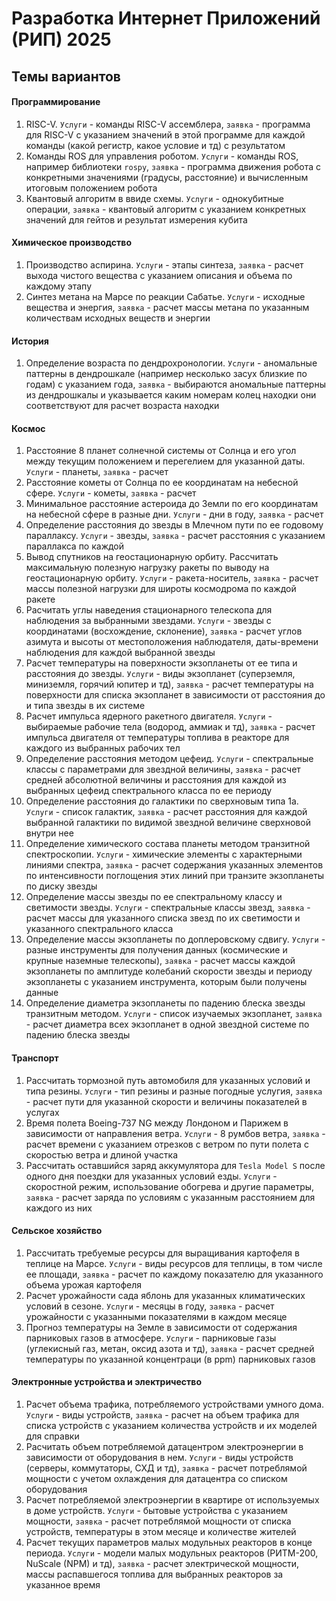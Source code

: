 # Разработка Интернет Приложений (РИП) 2025
## Темы вариантов

#### Программирование
1. RISC-V. `Услуги` - команды RISC-V ассемблера, `заявка` - программа для RISC-V с указанием значений в этой программе для каждой команды (какой регистр, какое условие и тд) с результатом
2. Команды ROS для управления роботом. `Услуги` - команды ROS, например библиотеки `rospy`, `заявка` - программа движения робота с конкретными значениями (градусы, расстояние) и вычисленным итоговым положением робота
3. Квантовый алгоритм в ввиде схемы. `Услуги` - однокубитные операции, `заявка` - квантовый алгоритм с указанием конкретных значений для гейтов и результат измерения кубита

#### Химическое производство
1. Производство аспирина. `Услуги` - этапы синтеза, `заявка` - расчет выхода чистого вещества с указанием описания и объема по каждому этапу
2. Синтез метана на Марсе по реакции Сабатье. `Услуги` - исходные вещества и энергия, `заявка` - расчет массы метана по указанным количествам исходных веществ и энергии

#### История
1. Определение возраста по дендрохронологии. `Услуги` - аномальные паттерны в дендрошкале (например несколько засух близкие по годам) с указанием года, `заявка` - выбираются аномальные паттерны из дендрошкалы и указывается каким номерам колец находки они соответствуют для расчет возраста находки 

#### Космос
1. Расстояние 8 планет солнечной системы от Солнца и его угол между текущим положением и перегелием для указанной даты. `Услуги` - планеты, `заявка` - расчет 
2. Расстояние кометы от Солнца по ее координатам на небесной сфере. `Услуги` - кометы, `заявка` - расчет 
3. Минимальное расстояние астероида до Земли по его координатам на небесной сфере в разные дни. `Услуги` - дни в году, `заявка` - расчет 
4. Определение расстояния до звезды в Млечном пути по ее годовому параллаксу. `Услуги` - звезды, `заявка` - расчет расстояния с указанием параллакса по каждой
5. Вывод спутников на геостационарную орбиту. Рассчитать максимальную полезную нагрузку ракеты по выводу на геостационарную орбиту. `Услуги` - ракета-носитель, `заявка` - расчет массы полезной нагрузки для широты космодрома по каждой ракете
6. Расчитать углы наведения стационарного телескопа для наблюдения за выбранными звездами. `Услуги` - звезды с координатами (восхождение, склонение), `заявка` - расчет углов азимута и высоты от местоположения наблюдателя, даты-времени наблюдения для каждой выбранной звезды
7. Расчет температуры на поверхности экзопланеты от ее типа и расстояния до звезды. `Услуги` - виды экзопланет (суперземля, миниземля, горячий юпитер и тд), `заявка` - расчет температуры на поверхности для списка экзопланет в зависимости от расстояния до и типа звезды в их системе
8. Расчет импульса ядерного ракетного двигателя.  `Услуги` - выбираемые рабочие тела (водород, аммиак и тд), `заявка` - расчет импульса двигателя от температуры топлива в реакторе для каждого из выбранных рабочих тел
9. Определение расстояния методом цефеид. `Услуги` - спектральные классы с параметрами для звездной величины, `заявка` - расчет средней абсолютной величины и расстояния для каждой из выбранных цефеид спектрального класса по ее периоду
10. Определение расстояния до галактики по сверхновым типа 1а. `Услуги` - список галактик, `заявка` - расчет расстояния для каждой выбранной галактики по видимой звездной величине сверхновой внутри нее
11. Определение химического состава планеты методом транзитной спектроскопии. `Услуги` - химические элементы с характерными линиями спектра, `заявка` - расчет содержания указанных элементов по интенсивности поглощения этих линий при транзите экзопланеты по диску звезды
12. Определение массы звезды по ее спектральному классу и светимости звезды. `Услуги` - спектральные классы звезд, `заявка` - расчет массы для указанного списка звезд по их светимости и указанного спектрального класса
13. Определение массы экзопланеты по доплеровскому сдвигу. `Услуги` - разные инструменты для получения данных (космические и крупные наземные телескопы), `заявка` - расчет массы каждой экзопланеты по амплитуде колебаний скорости звезды и периоду экзопланеты с указанием инструмента, которым были получены данные
14. Определение диаметра экзопланеты по падению блеска звезды транзитным методом. `Услуги` - список изучаемых экзопланет, `заявка` - расчет диаметра всех экзопланет в одной звездной системе по падению блеска звезды

#### Транспорт
1. Рассчитать тормозной путь автомобиля для указанных условий и типа резины. `Услуги` - тип резины и разные погодные услугия, `заявка` - расчет пути для указанной скорости и величины показателей в услугах
2. Время полета Boeing-737 NG между Лондоном и Парижем в зависимости от направления ветра. `Услуги` - 8 румбов ветра, `заявка` - расчет времени с указанием отрезков с ветром по пути полета с скоростью ветра и длиной участка
3. Рассчитать оставшийся заряд аккумулятора для `Tesla Model S` после одного дня поездки для указанных условий езды. `Услуги` - скоростной режим, использование обогрева и другие параметры, `заявка` - расчет заряда по условиям с указанным расстоянием для каждого из них

#### Сельское хозяйство
1. Рассчитать требуемые ресурсы для выращивания картофеля в теплице на Марсе. `Услуги` - виды ресурсов для теплицы, в том числе ее площади, `заявка` - расчет по каждому показателю для указанного объема урожая картофеля
2. Расчет урожайности сада яблонь для указанных климатических условий в сезоне. `Услуги` - месяцы в году, `заявка` - расчет урожайности с указанными показателями в каждом месяце
3. Прогноз температуры на Земле в зависимости от содержания парниковых газов в атмосфере. `Услуги` - парниковые газы (углекисный газ, метан, оксид азота и тд), `заявка` - расчет средней температуры по указанной концентраци (в ppm) парниковых газов

#### Электронные устройства и электричество
1. Расчет объема трафика, потребляемого устройствами умного дома. `Услуги` - виды устройств, `заявка` - расчет на объем трафика для списка устройств с указанием количества устройств и их моделей для справки
2. Расчитать объем потребляемой датацентром электроэнергии в зависимости от оборудования в нем. `Услуги` - виды устройств (серверы, коммутаторы, СХД и тд), `заявка` - расчет потреблямой мощности с учетом охлаждения для датацентра со списком оборудования
3. Расчет потребляемой электроэнергии в квартире от используемых в доме устройств. `Услуги` - бытовые устройства с указанием мощности, `заявка` - расчет потреблямой мощности от списка устройств, температуры в этом месяце и количестве жителей 
4. Расчет текущих параметров малых модульных реакторов в конце периода. `Услуги` - модели малых модульных реакторов (РИТМ-200, NuScale (NPM) и тд), `заявка` - расчет электрической мощности, массы распавшегося топлива для выбранных реакторов за указанное время